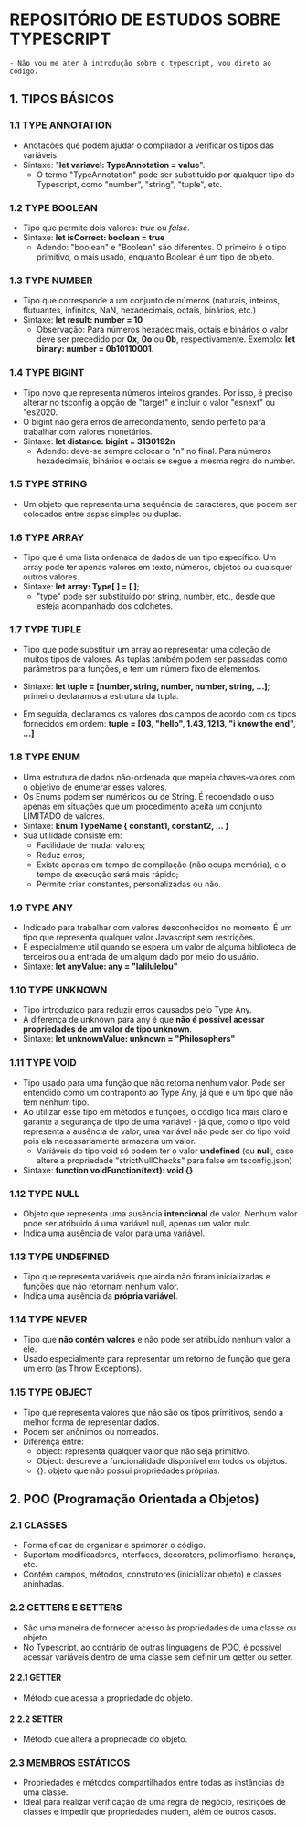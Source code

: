 # REPOSITÓRIO DE ESTUDOS SOBRE TYPESCRIPT

    - Não vou me ater à introdução sobre o typescript, vou direto ao código.

## 1. TIPOS BÁSICOS

### 1.1 TYPE ANNOTATION

-   Anotações que podem ajudar o compilador a verificar os tipos das variáveis.
-   Sintaxe: "**let variavel: TypeAnnotation = value**".
    -   O termo "TypeAnnotation" pode ser substituído por qualquer tipo do Typescript, como "number", "string", "tuple", etc.

### 1.2 TYPE BOOLEAN

-   Tipo que permite dois valores: _true_ ou _false_.
-   Sintaxe: **let isCorrect: boolean = true**
    -   Adendo: "boolean" e "Boolean" são diferentes. O primeiro é o tipo primitivo, o mais usado, enquanto Boolean é um tipo de objeto.

### 1.3 TYPE NUMBER

-   Tipo que corresponde a um conjunto de números (naturais, inteiros, flutuantes, infinitos, NaN, hexadecimais, octais, binários, etc.)
-   Sintaxe: **let result: number = 10**
    -   Observação: Para números hexadecimais, octais e binários o valor deve ser precedido por **0x**, **0o** ou **0b**, respectivamente. Exemplo: **let binary: number = 0b10110001**.

### 1.4 TYPE BIGINT

-   Tipo novo que representa números inteiros grandes. Por isso, é preciso alterar no tsconfig a opção de "target" e incluir o valor "esnext" ou "es2020.
-   O bigint não gera erros de arredondamento, sendo perfeito para trabalhar com valores monetários.
-   Sintaxe: **let distance: bigint = 3130192n**
    -   Adendo: deve-se sempre colocar o "n" no final. Para números hexadecimais, binários e octais se segue a mesma regra do number.

### 1.5 TYPE STRING

-   Um objeto que representa uma sequência de caracteres, que podem ser colocados entre aspas simples ou duplas.

### 1.6 TYPE ARRAY

-   Tipo que é uma lista ordenada de dados de um tipo específico. Um array pode ter apenas valores em texto, números, objetos ou quaisquer outros valores.
-   Sintaxe: **let array: Type[ ] = [ ]**;
    -   "type" pode ser substituído por string, number, etc., desde que esteja acompanhado dos colchetes.

### 1.7 TYPE TUPLE

-   Tipo que pode substituir um array ao representar uma coleção de muitos tipos de valores. As tuplas também podem ser passadas como parâmetros para funções, e tem um número fixo de elementos.
-   Sintaxe: **let tuple = [number, string, number, number, string, ...]**; primeiro declaramos a estrutura da tupla.

-   Em seguida, declaramos os valores dos campos de acordo com os tipos fornecidos em ordem: **tuple = [03, "hello", 1.43, 1213, "i know the end", ...]**

### 1.8 TYPE ENUM

-   Uma estrutura de dados não-ordenada que mapeia chaves-valores com o objetivo de enumerar esses valores.
-   Os Enums podem ser numéricos ou de String. É recoendado o uso apenas em situações que um procedimento aceita um conjunto LIMITADO de valores.
-   Sintaxe: **Enum TypeName {
    constant1, constant2, ...
    }**
-   Sua utilidade consiste em:
    -   Facilidade de mudar valores;
    -   Reduz erros;
    -   Existe apenas em tempo de compilação (não ocupa memória), e o tempo de execução será mais rápido;
    -   Permite criar constantes, personalizadas ou não.

### 1.9 TYPE ANY

-   Indicado para trabalhar com valores desconhecidos no momento. É um tipo que representa qualquer valor Javascript sem restrições.
-   É especialmente útil quando se espera um valor de alguma biblioteca de terceiros ou a entrada de um algum dado por meio do usuário.
-   Sintaxe: **let anyValue: any = "lalilulelou"**

### 1.10 TYPE UNKNOWN

-   Tipo introduzido para reduzir erros causados pelo Type Any.
-   A diferença de unknown para any é que **não é possível acessar propriedades de um valor de tipo unknown**.
-   Sintaxe: **let unknownValue: unknown = "Philosophers"**

### 1.11 TYPE VOID

-   Tipo usado para uma função que não retorna nenhum valor. Pode ser entendido como um contraponto ao Type Any, já que é um tipo que não tem nenhum tipo.
-   Ao utilizar esse tipo em métodos e funções, o código fica mais claro e garante a segurança de tipo de uma variável - já que, como o tipo void representa a ausência de valor, uma variável não pode ser do tipo void pois ela necessariamente armazena um valor.
    -   Variáveis do tipo void só podem ter o valor **undefined** (ou **null**, caso altere a propriedade "strictNullChecks" para false em tsconfig.json)
-   Sintaxe: **function voidFunction(text): void {}**

### 1.12 TYPE NULL

-   Objeto que representa uma ausência **intencional** de valor. Nenhum valor pode ser atribuido á uma variável null, apenas um valor nulo.
-   Indica uma ausência de valor para uma variável.

### 1.13 TYPE UNDEFINED

-   Tipo que representa variáveis que ainda não foram inicializadas e funções que não retornam nenhum valor.
-   Indica uma ausência da **própria variável**.

### 1.14 TYPE NEVER

-   Tipo que **não contém valores** e não pode ser atribuído nenhum valor a ele.
-   Usado especialmente para representar um retorno de função que gera um erro (as Throw Exceptions).

### 1.15 TYPE OBJECT

-   Tipo que representa valores que não são os tipos primitivos, sendo a melhor forma de representar dados.
-   Podem ser anônimos ou nomeados.
-   Diferença entre:
    -   object: representa qualquer valor que não seja primitivo.
    -   Object: descreve a funcionalidade disponível em todos os objetos.
    -   {}: objeto que não possui propriedades próprias.

## 2. POO (Programação Orientada a Objetos)

### 2.1 CLASSES

-   Forma eficaz de organizar e aprimorar o código.
-   Suportam modificadores, interfaces, decorators, polimorfismo, herança, etc.
-   Contém campos, métodos, construtores (inicializar objeto) e classes aninhadas.

### 2.2 GETTERS E SETTERS

-   São uma maneira de fornecer acesso às propriedades de uma classe ou objeto.
-   No Typescript, ao contrário de outras linguagens de POO, é possível acessar variáveis dentro de uma classe sem definir um getter ou setter.

#### 2.2.1 GETTER

-   Método que acessa a propriedade do objeto.

#### 2.2.2 SETTER

-   Método que altera a propriedade do objeto.

### 2.3 MEMBROS ESTÁTICOS

-   Propriedades e métodos compartilhados entre todas as instâncias de uma classe.
-   Ideal para realizar verificação de uma regra de negócio, restrições de classes e impedir que propriedades mudem, além de outros casos.
